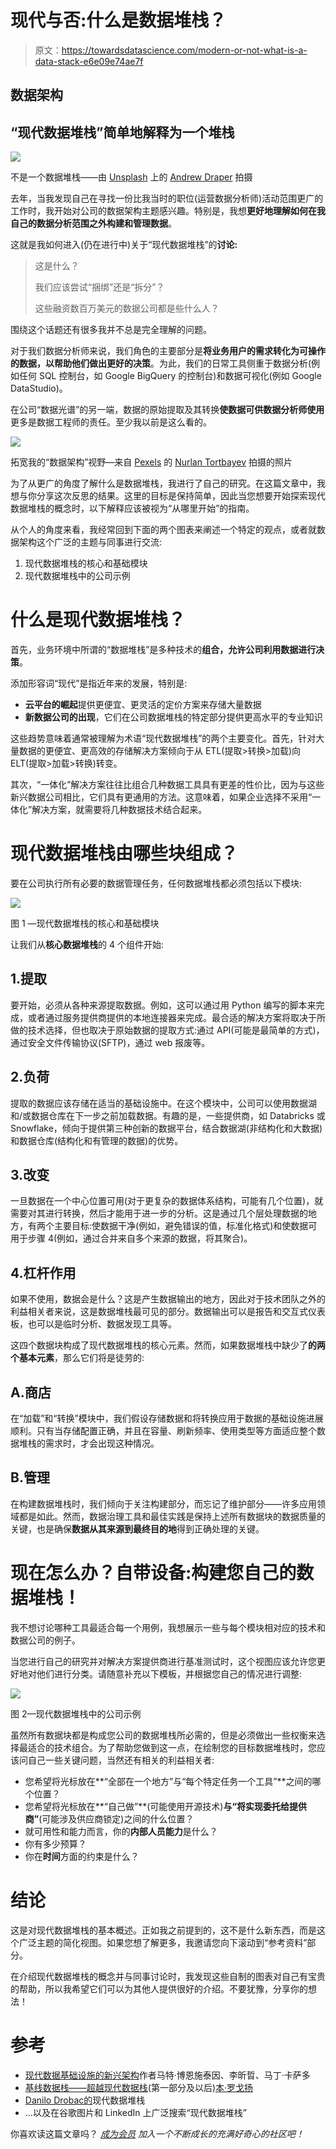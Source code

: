 # 现代与否:什么是数据堆栈？

> 原文：<https://towardsdatascience.com/modern-or-not-what-is-a-data-stack-e6e09e74ae7f>

## 数据架构

## “现代数据堆栈”简单地解释为一个堆栈

![](img/8f82a9cdfc2aa48df203d5bc71413ed5.png)

不是一个数据堆栈——由 [Unsplash](https://unsplash.com/?utm_source=unsplash&utm_medium=referral&utm_content=creditCopyText) 上的 [Andrew Draper](https://unsplash.com/@andalexander?utm_source=unsplash&utm_medium=referral&utm_content=creditCopyText) 拍摄

去年，当我发现自己在寻找一份比我当时的职位(运营数据分析师)活动范围更广的工作时，我开始对公司的数据架构主题感兴趣。特别是，我想**更好地理解如何在我自己的数据分析范围之外构建和管理数据**。

这就是我如何进入(仍在进行中)关于“现代数据堆栈”的**讨论:**

> 这是什么？
> 
> 我们应该尝试“捆绑”还是“拆分”？
> 
> 这些融资数百万美元的数据公司都是些什么人？

围绕这个话题还有很多我并不总是完全理解的问题。

对于我们数据分析师来说，我们角色的主要部分是**将业务用户的需求转化为可操作的数据，以帮助他们做出更好的决策**。为此，我们的日常工具侧重于数据分析(例如任何 SQL 控制台，如 Google BigQuery 的控制台)和数据可视化(例如 Google DataStudio)。

在公司“数据光谱”的另一端，数据的原始提取及其转换**使数据可供数据分析师使用**更多是数据工程师的责任。至少我以前是这么看的。

![](img/738bc46e8accf1a72e73d3cf71da5c21.png)

拓宽我的“数据架构”视野—来自 [Pexels](https://www.pexels.com/photo/woman-in-a-mountains-having-view-on-the-sunrise-10369711/?utm_content=attributionCopyText&utm_medium=referral&utm_source=pexels) 的 [Nurlan Tortbayev](https://www.pexels.com/@nurlantortbayev?utm_content=attributionCopyText&utm_medium=referral&utm_source=pexels) 拍摄的照片

为了从更广的角度了解什么是数据堆栈，我进行了自己的研究。在这篇文章中，我想与你分享这次反思的结果。这里的目标是保持简单，因此当您想要开始探索现代数据堆栈的概念时，以下解释应该被视为“从哪里开始”的指南。

从个人的角度来看，我经常回到下面的两个图表来阐述一个特定的观点，或者就数据架构这个广泛的主题与同事进行交流:

1.  现代数据堆栈的核心和基础模块
2.  现代数据堆栈中的公司示例

# 什么是现代数据堆栈？

首先，业务环境中所谓的“数据堆栈”是多种技术的**组合，允许公司利用数据进行决策**。

添加形容词“现代”是指近年来的发展，特别是:

*   **云平台的崛起**提供更便宜、更灵活的定价方案来存储大量数据
*   **新数据公司的出现**，它们在公司数据堆栈的特定部分提供更高水平的专业知识

这些趋势意味着通常被理解为术语“现代数据堆栈”的两个主要变化。首先，针对大量数据的更便宜、更高效的存储解决方案倾向于从 ETL(提取>转换>加载)向 ELT(提取>加载>转换)转变。

其次，“一体化”解决方案往往比组合几种数据工具具有更差的性价比，因为与这些新兴数据公司相比，它们具有更通用的方法。这意味着，如果企业选择不采用“一体化”解决方案，就需要将几种数据技术结合起来。

# 现代数据堆栈由哪些块组成？

要在公司执行所有必要的数据管理任务，任何数据堆栈都必须包括以下模块:

![](img/27a8937c4f91f93e885f422d3679cb31.png)

图 1 —现代数据堆栈的核心和基础模块

让我们从**核心数据堆栈**的 4 个组件开始:

## 1.提取

要开始，必须从各种来源提取数据。例如，这可以通过用 Python 编写的脚本来完成，或者通过服务提供商提供的本地连接器来完成。最合适的解决方案将取决于所做的技术选择，但也取决于原始数据的提取方式:通过 API(可能是最简单的方式)，通过安全文件传输协议(SFTP)，通过 web 报废等。

## 2.负荷

提取的数据应该存储在适当的基础设施中。在这个模块中，公司可以使用数据湖和/或数据仓库在下一步之前加载数据。有趣的是，一些提供商，如 Databricks 或 Snowflake，倾向于提供第三种创新的数据平台，结合数据湖(非结构化和大数据)和数据仓库(结构化和有管理的数据)的优势。

## 3.改变

一旦数据在一个中心位置可用(对于更复杂的数据体系结构，可能有几个位置)，就需要对其进行转换，然后才能用于进一步的分析。这是通过几个层处理数据的地方，有两个主要目标:使数据干净(例如，避免错误的值，标准化格式)和使数据可用于步骤 4(例如，通过合并来自多个来源的数据，将其聚合)。

## 4.杠杆作用

如果不使用，数据会是什么？这是产生数据输出的地方，因此对于技术团队之外的利益相关者来说，这是数据堆栈最可见的部分。数据输出可以是报告和交互式仪表板，也可以是临时分析、数据发现工具等。

这四个数据块构成了现代数据堆栈的核心元素。然而，如果数据堆栈中缺少了**的两个基本元素**，那么它们将是徒劳的:

## A.商店

在“加载”和“转换”模块中，我们假设存储数据和将转换应用于数据的基础设施进展顺利。只有当存储配置正确，并且在容量、刷新频率、使用类型等方面适应整个数据堆栈的需求时，才会出现这种情况。

## B.管理

在构建数据堆栈时，我们倾向于关注构建部分，而忘记了维护部分——许多应用领域都是如此。然而，数据治理工具和最佳实践是保持上述所有数据块的数据质量的关键，也是确保**数据从其来源到最终目的地**得到正确处理的关键。

# 现在怎么办？自带设备:构建您自己的数据堆栈！

我不想讨论哪种工具最适合每一个用例，我想展示一些与每个模块相对应的技术和数据公司的例子。

当您进行自己的研究并对解决方案提供商进行基准测试时，这个视图应该允许您更好地对他们进行分类。请随意补充以下模板，并根据您自己的情况进行调整:

![](img/6ea6d80ad41e01de17095e252183561b.png)

图 2—现代数据堆栈中的公司示例

虽然所有数据块都是构成您公司的数据堆栈所必需的，但是必须做出一些权衡来选择最适合的技术组合。为了帮助您做到这一点，在绘制您的目标数据堆栈时，您应该问自己一些关键问题，当然还有相关的利益相关者:

*   您希望将光标放在**“全部在一个地方”与“每个特定任务一个工具”**之间的哪个位置？
*   您希望将光标放在**“自己做”**(可能使用开源技术)**与“将实现委托给提供商”**(可能涉及供应商锁定)之间的什么位置？
*   就可用性和能力而言，你的**内部人员能力**是什么？
*   你有多少预算？
*   你在**时间**方面的约束是什么？

# 结论

这是对现代数据堆栈的基本概述。正如我之前提到的，这不是什么新东西，而是这个广泛主题的简化视图。如果您想了解更多，我邀请您向下滚动到“参考资料”部分。

在介绍现代数据堆栈的概念并与同事讨论时，我发现这些自制的图表对自己有宝贵的帮助，所以我希望它们可以为其他人提供很好的介绍。不要犹豫，分享你的想法！

# 参考

*   [现代数据基础设施的新兴架构](https://future.a16z.com/emerging-architectures-modern-data-infrastructure/)作者马特·博恩施泰因、李昕晢、马丁·卡萨多
*   [基线数据栈——超越现代数据栈](https://medium.com/coriers/the-baseline-data-stack-going-beyond-the-modern-data-stack-part-1-9791b7d49e85)(第一部分及以后)[本·罗戈扬](https://medium.com/u/41cd8f154e82?source=post_page-----e6e09e74ae7f--------------------------------)
*   [Danilo Drobac](https://medium.com/@danilo.drobac/the-modern-data-stack-4f0094017edb)[的](https://medium.com/u/755512a464bb?source=post_page-----e6e09e74ae7f--------------------------------)现代数据堆栈
*   …以及在谷歌图片和 LinkedIn 上广泛搜索“现代数据堆栈”

你喜欢读这篇文章吗？ [*成为会员*](https://marie-lefevre.medium.com/membership) *加入一个不断成长的充满好奇心的社区吧！*

[](https://marie-lefevre.medium.com/membership) 
